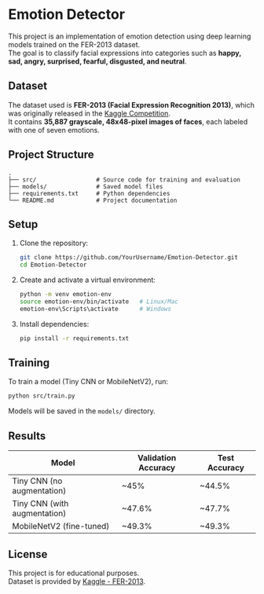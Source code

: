 # Emotion Detector

This project is an implementation of emotion detection using deep learning models trained on the FER-2013 dataset.  
The goal is to classify facial expressions into categories such as **happy, sad, angry, surprised, fearful, disgusted, and neutral**.

## Dataset

The dataset used is **FER-2013 (Facial Expression Recognition 2013)**, which was originally released in the [Kaggle Competition](https://www.kaggle.com/datasets/msambare/fer2013).  
It contains **35,887 grayscale, 48x48-pixel images of faces**, each labeled with one of seven emotions.

## Project Structure

```
.
├── src/                 # Source code for training and evaluation
├── models/              # Saved model files
├── requirements.txt     # Python dependencies
└── README.md            # Project documentation
```

## Setup

1. Clone the repository:
   ```bash
   git clone https://github.com/YourUsername/Emotion-Detector.git
   cd Emotion-Detector
   ```

2. Create and activate a virtual environment:
   ```bash
   python -m venv emotion-env
   source emotion-env/bin/activate   # Linux/Mac
   emotion-env\Scripts\activate      # Windows
   ```

3. Install dependencies:
   ```bash
   pip install -r requirements.txt
   ```

## Training

To train a model (Tiny CNN or MobileNetV2), run:
```bash
python src/train.py
```

Models will be saved in the `models/` directory.


## Results

| Model                     | Validation Accuracy | Test Accuracy |
|----------------------------|---------------------|---------------|
| Tiny CNN (no augmentation) | ~45%                | ~44.5%        |
| Tiny CNN (with augmentation)| ~47.6%              | ~47.7%        |
| MobileNetV2 (fine-tuned)   | ~49.3%              | ~49.3%        |

## License

This project is for educational purposes.  
Dataset is provided by [Kaggle - FER-2013](https://www.kaggle.com/datasets/msambare/fer2013).
